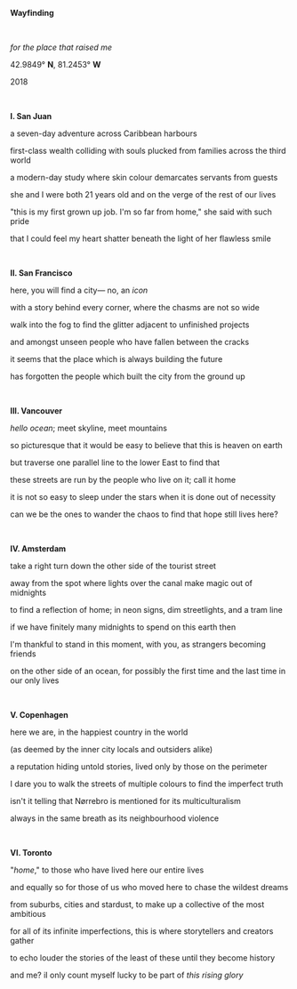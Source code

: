 **Wayfinding**

<br/>

*for the place that raised me*

42.9849° **N**, 81.2453° **W**

2018 

<br/>

**I. San Juan**

a seven-day adventure across Caribbean harbours 

first-class wealth colliding with souls plucked from families across the third world

a modern-day study where skin colour demarcates servants from guests 

she and I were both 21 years old and on the verge of the rest of our lives

"this is my first grown up job. I'm so far from home," she said with such pride

that I could feel my heart shatter beneath the light of her flawless smile 

<br/>

**II. San Francisco**

here, you will find a city— no, an *icon*

with a story behind every corner, where the chasms are not so wide

walk into the fog to find the glitter adjacent to unfinished projects 

and amongst unseen people who have fallen between the cracks 

it seems that the place which is always building the future

has forgotten the people which built the city from the ground up

<br/>

**III. Vancouver**

*hello ocean*; meet skyline, meet mountains 

so picturesque that it would be easy to believe that this is heaven on earth

but traverse one parallel line to the lower East to find that

these streets are run by the people who live on it; call it home

it is not so easy to sleep under the stars when it is done out of necessity 

can we be the ones to wander the chaos to find that hope still lives here?

<br/>

**IV. Amsterdam**

take a right turn down the other side of the tourist street

away from the spot where lights over the canal make magic out of midnights 

to find a reflection of home; in neon signs, dim streetlights, and a tram line

if we have finitely many midnights to spend on this earth then

I'm thankful to stand in this moment, with you, as strangers becoming friends

on the other side of an ocean, for possibly the first time and the last time in our only lives

<br/>

**V. Copenhagen**

here we are, in the happiest country in the world

(as deemed by the inner city locals and outsiders alike)

a reputation hiding untold stories, lived only by those on the perimeter

I dare you to walk the streets of multiple colours to find the imperfect truth

isn't it telling that Nørrebro is mentioned for its multiculturalism

always in the same breath as its neighbourhood violence

<br/>

**VI. Toronto**

"*home*," to those who have lived here our entire lives

and equally so for those of us who moved here to chase the wildest dreams 

from suburbs, cities and stardust, to make up a collective of the most ambitious

for all of its infinite imperfections, this is where storytellers and creators gather

to echo louder the stories of the least of these until they become history

and me? iI only count myself lucky to be part of *this* *rising glory*